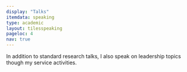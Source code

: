 ```yaml
---
display: "Talks"
itemdata: speaking
type: academic
layout: tilesspeaking
pageloc: 4
nav: true
---
```


In addition to standard research talks, I also speak on leadership topics though my service activities.  
